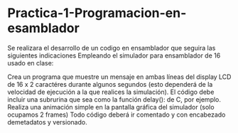 # Practica-1-Programacion-en-esamblador
Se realizara el desarrollo de un codigo en ensamblador que seguira las siguientes indicaciones
Empleando el simulador para ensamblador de 16 usado en clase:

Crea un programa que muestre un mensaje en ambas líneas del display LCD de 16 x 2 caractéres durante algunos segundos (esto dependerá de la velocidad de ejecución a la que realices la simulación). El código debe incluir una subrurina que sea como la función delay():  de C, por ejemplo.
Realiza una animación simple en la pantalla gráfica del simulador (solo ocupamos 2 frames)
Todo código deberá ir comentado y con encabezado demetadatos y versionado.
